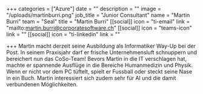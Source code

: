 +++
categories = ["Azure"]
date = ""
description = ""
image = "/uploads/martinburri.png"
job_title = "Junior Consultant"
name = "Martin Burri"
team = "Seal"
title = "Martin Burri"
[[social]]
icon = "ti-email"
link = "mailto:martin.burri@corporatesoftware.ch"
[[social]]
icon = "teams-icon"
link = ""
[[social]]
icon = "ti-linkedin"
link = ""

+++
Martin macht derzeit seine Ausbildung als Informatiker Way-Up bei der Post. In seinem Praxisjahr darf er frische Unternehmensluft schnuppern und bereichert nun das CoSo-Team! Bevors Martin in die IT verschlagen hat, machte er spannende Ausflüge in die Bereiche Humanmedizin und Physik. Wenn er nicht vor dem PC tüftelt, spielt er Fussball oder steckt seine Nase in ein Buch. Martin interessiert sich zudem sehr für AI und die damit verbundenen Möglichkeiten.